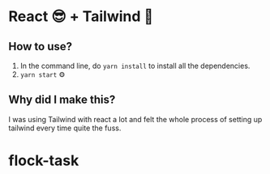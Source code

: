 # React 😎 + Tailwind 💨

## How to use?
1. In the command line, do `yarn install` to install all the dependencies. 
2. `yarn start` ⚙️

## Why did I make this?
I was using Tailwind with react a lot and felt the whole process of setting up tailwind every time quite the fuss.  

# flock-task
